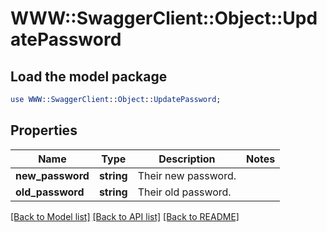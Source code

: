# WWW::SwaggerClient::Object::UpdatePassword

## Load the model package
```perl
use WWW::SwaggerClient::Object::UpdatePassword;
```

## Properties
Name | Type | Description | Notes
------------ | ------------- | ------------- | -------------
**new_password** | **string** | Their new password.  | 
**old_password** | **string** | Their old password.  | 

[[Back to Model list]](../README.md#documentation-for-models) [[Back to API list]](../README.md#documentation-for-api-endpoints) [[Back to README]](../README.md)


